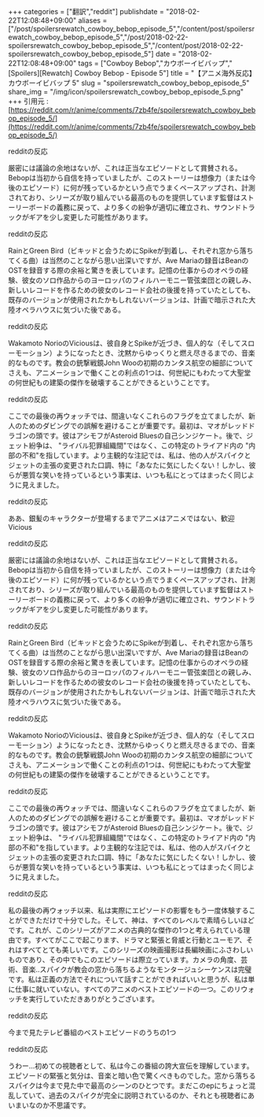 +++
categories = ["翻訳","reddit"]
publishdate = "2018-02-22T12:08:48+09:00"
aliases = ["/post/spoilersrewatch_cowboy_bebop_episode_5","/content/post/spoilersrewatch_cowboy_bebop_episode_5","/post/2018-02-22-spoilersrewatch_cowboy_bebop_episode_5","/content/post/2018-02-22-spoilersrewatch_cowboy_bebop_episode_5"]
date = "2018-02-22T12:08:48+09:00"
tags = ["Cowboy Bebop","カウボーイビバップ","[Spoilers][Rewatch] Cowboy Bebop - Episode 5"]
title = "【アニメ海外反応】カウボーイビバップ 5"
slug = "spoilersrewatch_cowboy_bebop_episode_5"
share_img = "/img/icon/spoilersrewatch_cowboy_bebop_episode_5.png"
+++
引用元 : [https://reddit.com/r/anime/comments/7zb4fe/spoilersrewatch_cowboy_bebop_episode_5/](https://reddit.com/r/anime/comments/7zb4fe/spoilersrewatch_cowboy_bebop_episode_5/)

<p><span class="reddit-comment">redditの反応</span></p>厳密には議論の余地はないが、これは正当なエピソードとして賞賛される。 Bebopは当初から自信を持っていましたが、このストーリーは想像力（または今後のエピソード）に何が残っているかという点でうまくペースアップされ、計測されており、シリーズが取り組んでいる最高のものを提供しています監督はストーリーボードの義務に戻って、より多くの紛争が適切に確立され、サウンドトラックがギアを少し変更した可能性があります。

<p><span class="reddit-comment">redditの反応</span></p>RainとGreen Bird（ビキッドと会うためにSpikeが到着し、それぞれ窓から落ちてくる曲）は当然のことながら思い出深いですが、Ave Mariaの録音はBeanのOSTを録音する際の余裕と驚きを表しています。記憶の仕事からのオペラの経験、彼女のソロ作品からのヨーロッパのフィルハーモニー管弦楽団との親しみ、新しいレコードを作るための彼女のレコード会社の後援を持っていたとしても、既存のバージョンが使用されたかもしれないバージョンは、計画で暗示された大陸オペラハウスに気づいた後である。

<p><span class="reddit-comment">redditの反応</span></p>Wakamoto NorioのViciousは、彼自身とSpikeが近づき、個人的な（そしてスローモーション）ようになったとき、沈黙からゆっくりと燃え尽きるまでの、音楽的なものです。教会の銃撃戦鏡John Wooの初期のカンタス航空の細部についてさえも、アニメーションで働くことの利点の1つは、何世紀にもわたって大聖堂の何世紀もの建築の傑作を破壊することができるということです。

<p><span class="reddit-comment">redditの反応</span></p>ここでの最後の再ウォッチでは、間違いなくこれらのフラグを立てましたが、新人のためのダビングでの誤解を避けることが重要です。最初は、マオがレッドドラゴンの頭です。彼はアシモフがAsteroid Bluesの自己シンジケート。後で、ジェット紛争は、 "ライバル犯罪組織間"ではなく、この特定のトライアド内の "内部の不和"を指しています。より主観的な注記では、私は、他の人がスパイクとジェットの主張の変更された口調、特に「あなたに気にしたくない！しかし、彼らが悪質な笑いを持っているという事実は、いつも私にとってはまったく同じように見えました。

<p><span class="reddit-comment">redditの反応</span></p>ああ、銀髪のキャラクターが登場するまでアニメはアニメではない、歓迎Vicious

<p><span class="reddit-comment">redditの反応</span></p>厳密には議論の余地はないが、これは正当なエピソードとして賞賛される。 Bebopは当初から自信を持っていましたが、このストーリーは想像力（または今後のエピソード）に何が残っているかという点でうまくペースアップされ、計測されており、シリーズが取り組んでいる最高のものを提供しています監督はストーリーボードの義務に戻って、より多くの紛争が適切に確立され、サウンドトラックがギアを少し変更した可能性があります。

<p><span class="reddit-comment">redditの反応</span></p>RainとGreen Bird（ビキッドと会うためにSpikeが到着し、それぞれ窓から落ちてくる曲）は当然のことながら思い出深いですが、Ave Mariaの録音はBeanのOSTを録音する際の余裕と驚きを表しています。記憶の仕事からのオペラの経験、彼女のソロ作品からのヨーロッパのフィルハーモニー管弦楽団との親しみ、新しいレコードを作るための彼女のレコード会社の後援を持っていたとしても、既存のバージョンが使用されたかもしれないバージョンは、計画で暗示された大陸オペラハウスに気づいた後である。

<p><span class="reddit-comment">redditの反応</span></p>Wakamoto NorioのViciousは、彼自身とSpikeが近づき、個人的な（そしてスローモーション）ようになったとき、沈黙からゆっくりと燃え尽きるまでの、音楽的なものです。教会の銃撃戦鏡John Wooの初期のカンタス航空の細部についてさえも、アニメーションで働くことの利点の1つは、何世紀にもわたって大聖堂の何世紀もの建築の傑作を破壊することができるということです。

<p><span class="reddit-comment">redditの反応</span></p>ここでの最後の再ウォッチでは、間違いなくこれらのフラグを立てましたが、新人のためのダビングでの誤解を避けることが重要です。最初は、マオがレッドドラゴンの頭です。彼はアシモフがAsteroid Bluesの自己シンジケート。後で、ジェット紛争は、 "ライバル犯罪組織間"ではなく、この特定のトライアド内の "内部の不和"を指しています。より主観的な注記では、私は、他の人がスパイクとジェットの主張の変更された口調、特に「あなたに気にしたくない！しかし、彼らが悪質な笑いを持っているという事実は、いつも私にとってはまったく同じように見えました。

<p><span class="reddit-comment">redditの反応</span></p>私の最後の再ウォッチ以来、私は実際にエピソードの影響をもう一度体験することができただけで十分でした。そして、神は、すべてのレベルで素晴らしいほどです。これが、このシリーズがアニメの古典的な傑作の1つと考えられている理由です。すべてがここで起こります、ドラマと緊張と脅威と行動とユーモア、それはすべてとても美しいです。このシリーズの映画撮影は長編映画にふさわしいものであり、その中でもこのエピソードは際立っています。カメラの角度、芸術、音楽..スパイクが教会の窓から落ちるようなモンタージュシーケンスは完璧です。私は正義の方法でそれについて話すことができればいいと思うが、私は単に仕事に就いていない。すべてのアニメのベストエピソードの一つ。このリウォッチを実行していただきありがとうございます。

<p><span class="reddit-comment">redditの反応</span></p>今まで見たテレビ番組のベストエピソードのうちの1つ

<p><span class="reddit-comment">redditの反応</span></p>うわー...初めての視聴者として、私は今この番組の誇大宣伝を理解しています。エピソードの緊張と気分は、音楽と暗い色で驚くべきものでした。窓から落ちるスパイクは今まで見た中で最高のシーンのひとつです。まだこのepにちょっと混乱していて、過去のスパイクが完全に説明されているのか、それとも視聴者にあいまいなのか不思議です。
